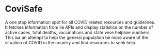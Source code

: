 # CoviSafe
A one stop information spot for all COVID related resources and guidelines. It fetches information from lie APIs and display statistics on the number of active cases, total deaths, vaccinations and state wise helpline numbers. This isa an attempt to help the general population be more aware of the situation of COVID in the country and find resources to seek help.